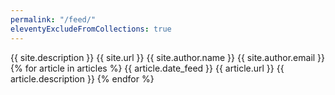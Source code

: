 ```yaml
---
permalink: "/feed/"
eleventyExcludeFromCollections: true
---
```


<?xml version="1.0" encoding="utf-8"?>
<feed xmlns="http://www.w3.org/2005/Atom">
  <title>{{ site.title }}</title>
  <subtitle>{{ site.description }}</subtitle>
  <link href="{{ site.url }}feed/" rel="self"/>
  <link href="{{ site.url }}"/>
  <id>{{ site.url }}</id>
  <author>
    <name>{{ site.author.name }}</name>
    <email>{{ site.author.email }}</email>
  </author>
  {% for article in articles %}
  <entry>
    <title>{{ article.title }}</title>
    <link href="{{ article.url }}"/>
    <updated>{{ article.date_feed }}</updated>
    <id>{{ article.url }}</id>
    <content type="html">{{ article.description }}</content>
  </entry>
  {% endfor %}
</feed>
